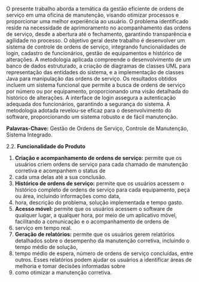 O presente trabalho aborda a temática da gestão eficiente de ordens de serviço em uma oficina de manutenção, visando otimizar processos e proporcionar uma melhor experiência ao usuário.
O problema identificado reside na necessidade de aprimoramento no acompanhamento das ordens de serviço, desde a abertura até o fechamento, garantindo transparência e agilidade no processo.
O objetivo geral deste trabalho é desenvolver um sistema de controle de ordens de serviço, integrando funcionalidades de login, cadastro de funcionários, gestão de equipamentos e 
histórico de alterações. A metodologia aplicada compreende o desenvolvimento de um banco de dados estruturado, a criação de diagramas de classes UML para representação das entidades do sistema,
e a implementação de classes Java para manipulação das ordens de serviço.
Os resultados obtidos incluem um sistema funcional que permite a busca de ordens de serviço por número ou por equipamento, proporcionando uma visão detalhada do histórico de alterações.
A interface de login assegura a autenticação adequada dos funcionários, garantindo a segurança do sistema. A metodologia adotada revelou-se eficaz para o desenvolvimento do software,
proporcionando um sistema robusto e de fácil manutenção.

**Palavras-Chave:** Gestão de Ordens de Serviço, Controle de Manutenção, Sistema Integrado.

2.2.	 **Funcionalidade do Produto** 
1.	**Criação e acompanhamento de ordens de serviço:** permite que os usuários criem ordens de serviço para cada chamado de manutenção corretiva e acompanhem o status de
2.  cada uma delas até a sua conclusão.
3.	**Histórico de ordens de serviço:** permite que os usuários acessem o histórico completo de ordens de serviço para cada equipamento, peça ou área, incluindo informações como data,
4.	 hora, descrição do problema, solução implementada e tempo gasto.
5.	**Acesso móvel:** permite que os usuários acessem o software de qualquer lugar, a qualquer hora, por meio de um aplicativo móvel, facilitando a comunicação e o acompanhamento de ordens de
6.	serviço em tempo real.
7.	**Geração de relatórios:** permite que os usuários gerem relatórios detalhados sobre o desempenho da manutenção corretiva, incluindo o tempo médio de solução,
8.	tempo médio de espera, número de ordens de serviço concluídas, entre outros. Esses relatórios podem ajudar os usuários a identificar áreas de melhoria e tomar decisões informadas sobre
9.	como otimizar a manutenção corretiva.
